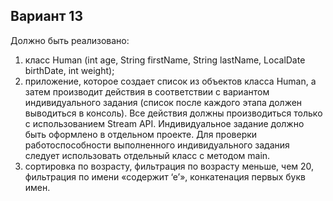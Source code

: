 ## Вариант 13

Должно быть реализовано:

1) класс Human (int age, String firstName, String lastName, LocalDate birthDate, int weight);
2) приложение, которое создает список из объектов класса Human, а затем производит действия в соответствии с вариантом
   индивидуального задания (список после каждого этапа должен выводиться в консоль). Все действия должны производиться
   только с использованием Stream API. Индивидуальное задание должно быть оформлено в отдельном проекте. Для проверки
   работоспособности выполненного индивидуального задания следует использовать отдельный класс с методом main.
3) сортировка по возрасту, фильтрация по возрасту меньше, чем 20, фильтрация по имени «содержит ‘е’», конкатенация
   первых букв имен.
